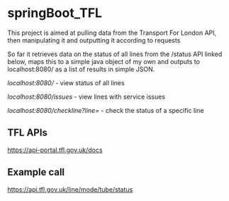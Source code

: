# springBoot_TFL

This project is aimed at pulling data from the Transport For London API, then manipulating it and outputting it according to requests

So far it retrieves data on the status of all lines from the /status API linked below, maps this to a simple java object of my own and outputs to localhost:8080/ as a list of results in simple JSON. 

_localhost:8080/_ - view status of all lines

_localhost:8080/issues_ - view lines with service issues

_localhost:8080/checkline?line=<linename>_ - check the status of a specific line

## TFL APIs ##

https://api-portal.tfl.gov.uk/docs

## Example call ##

https://api.tfl.gov.uk/line/mode/tube/status
